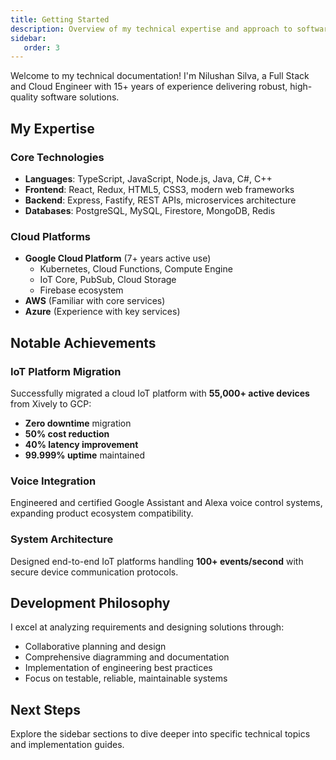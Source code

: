 ```yaml
---
title: Getting Started
description: Overview of my technical expertise and approach to software development.
sidebar:
   order: 3
---
```


<!-- # Getting Started -->

Welcome to my technical documentation! I'm Nilushan Silva, a Full Stack and Cloud Engineer with 15+ years of experience delivering robust, high-quality software solutions.

## My Expertise

### Core Technologies
- **Languages**: TypeScript, JavaScript, Node.js, Java, C#, C++
- **Frontend**: React, Redux, HTML5, CSS3, modern web frameworks
- **Backend**: Express, Fastify, REST APIs, microservices architecture
- **Databases**: PostgreSQL, MySQL, Firestore, MongoDB, Redis

### Cloud Platforms
- **Google Cloud Platform** (7+ years active use)
  - Kubernetes, Cloud Functions, Compute Engine
  - IoT Core, PubSub, Cloud Storage
  - Firebase ecosystem
- **AWS** (Familiar with core services)
- **Azure** (Experience with key services)

## Notable Achievements

### IoT Platform Migration
Successfully migrated a cloud IoT platform with **55,000+ active devices** from Xively to GCP:
- **Zero downtime** migration
- **50% cost reduction**
- **40% latency improvement** 
- **99.999% uptime** maintained

### Voice Integration
Engineered and certified Google Assistant and Alexa voice control systems, expanding product ecosystem compatibility.

### System Architecture
Designed end-to-end IoT platforms handling **100+ events/second** with secure device communication protocols.

## Development Philosophy

I excel at analyzing requirements and designing solutions through:
- Collaborative planning and design
- Comprehensive diagramming and documentation
- Implementation of engineering best practices
- Focus on testable, reliable, maintainable systems

## Next Steps

Explore the sidebar sections to dive deeper into specific technical topics and implementation guides.
